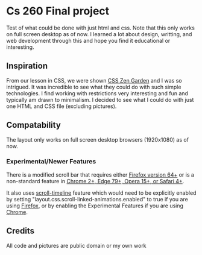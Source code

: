 # Cs 260 Final project
Test of what could be done with just html and css. Note that this only works on full screen desktop as of now. I learned a lot about design, writting, and web development through this and hope you find it educational or interesting. 


## Inspiration
From our lesson in CSS, we were shown [CSS Zen Garden](https://www.csszengarden.com/) and I was so intrigued. It was incredible to see what they could do with such simple technologies. I find working with restrictions very interesting and fun and typically am drawn to minimalism. I decided to see what I could do with just one HTML and CSS file (excluding pictures).


## Compatability
The layout only works on full screen desktop browsers (1920x1080) as of now.
### Experimental/Newer Features
There is a modified scroll bar that requires either [Firefox version 64+](https://developer.mozilla.org/en-US/docs/Web/CSS/scrollbar-color) or is a non-standard feature in [Chrome 2+, Edge 79+, Opera 15+, or Safari 4+](https://developer.mozilla.org/en-US/docs/Web/CSS/::-webkit-scrollbar).

It also uses [scroll-timeline](https://developer.mozilla.org/en-US/docs/Web/CSS/scroll-timeline) feature which would need to be explicitly enabled by setting "layout.css.scroll-linked-animations.enabled" to true if you are using [Firefox](about:config), or by enabling the Experimental Features if you are using [Chrome](chrome://flags).


## Credits
All code and pictures are public domain or my own work


